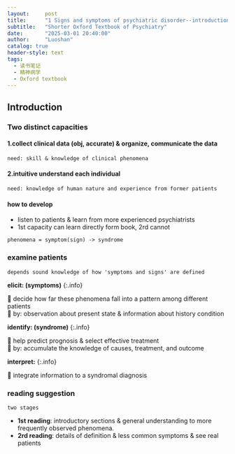```yaml
---
layout:     post
title:      "1 Signs and symptoms of psychiatric disorder--introduction"
subtitle:   "Shorter Oxford Textbook of Psychiatry"
date:       "2025-03-01 20:40:00"
author:     "Luoshan"
catalog: true
header-style: text
tags:
  - 读书笔记
  - 精神病学
  - Oxford textbook
---
```


## Introduction


### Two distinct capacities

#### 1.collect clinical data (obj, accurate) & organize, communicate the data

    need: skill & knowledge of clinical phenomena

#### 2.intuitive understand each individual

    need: knowledge of human nature and experience from former patients


#### how to develop
- listen to patients & learn from more experienced psychiatrists
- 1st capacity can learn directly form book, 2rd cannot

`phenomena = symptom(sign) -> syndrome`
### examine patients
`depends sound knowledge of how 'symptoms and signs' are defined`

**elicit: (symptoms)**
{:.info}

🐶 decide how far these phenomena fall into a pattern among different patients  
🐶 by: observation about present state & information about history condition

**identify: (syndrome)**
{:.info}

🐶 help predict prognosis & select effective treatment  
🐶 by: accumulate the knowledge of causes, treatment, and outcome

**interpret:**
{:.info}

🐶 integrate information to a syndromal diagnosis


### reading suggestion
  ` two stages `
- **1st reading**: introductory sections & general understanding to more frequently observed phenomena.
- **2rd reading**: details of definition & less common symptoms & see real patients



